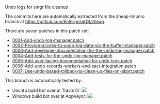 Undo logs for smgr file cleanup

The commits here are automatically extracted from the zheap-tmunro
branch at
https://github.com/EnterpriseDB/zheap.

There are seven patches in this patch set:

* [0001-Add-undo-log-manager.patch](../../commit/74ec23cfe07567565b1b7fecc9b1206b9e220821)
* [0002-Provide-access-to-undo-log-data-via-the-buffer-manager.patch](../../commit/9172991104f0471e7877688aafc27aa8d2056d31)
* [0003-Add-developer-documentation-for-the-undo-log-manager.patch](../../commit/26626245371e6b1144094c7cde0f4671cfc61e46)
* [0004-Add-tests-for-the-undo-log-manager.patch](../../commit/25197d739ae404ec0669c676ea8c94cd0000f26a)
* [0005-Add-user-facing-documentation-for-undo-logs.patch](../../commit/af04da90506cf460537001932f1159b0833732e7)
* [0006-Add-undo-records-workers-and-xact-integration.patch](../../commit/5cb30548eef039c52e0ce7ee42e09549b1dbe984)
* [0007-Use-undo-based-rollback-to-clean-up-files-on-abort.patch](../../commit/d7fb69dfa32d96298629bfd35675b7893cf62898)

This branch is automatically tested by:

* Ubuntu build bot over at Travis CI:  [<img src="https://travis-ci.org/macdice/postgres.svg?branch=undo-smgr"/>](https://travis-ci.org/macdice/postgres/branches)
* Windows build bot over at AppVeyor: [<img src="https://ci.appveyor.com/api/projects/status/github/macdice/postgres?branch=undo-smgr&svg=true"/>](https://ci.appveyor.com/project/macdice/postgres/branch/undo-smgr)

